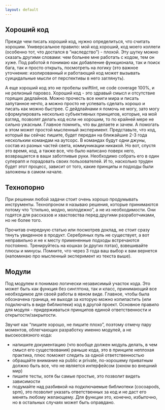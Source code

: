 ```yaml
---
layout: default
---
```


<h2>Хороший код</h2>
  <p>Прежде чем писать хороший код, нужно определиться, что считать хорошим. 
  Универсальное правило: мой код хороший, код моего коллеги (особенно тот, что достался в “наследство”) - плохой. 
  Эту шутку можно сказать другими словами: чем больнее мне работать с кодом, тем он хуже. 
  Под работой я понимаю как добавление функционала, так и поиск бага, так и просто открыть, 
  посмотреть на логику (это важное уточнение: изолированный и работающий код может вызывать 
  суицидальные мысли от перспективы в него заглянуть). </p>
  
  <p>А еще хороший код это не пробелы swiftlint, не code coverage 100%, и не релизный паровоз. 
  Хороший код - это здравый смысл и отсутствие горящих дедлайнов. 
  Можно прочесть все книги мира и писать запутанное нечто, а можно просто не успевать сделать 
  хорошо и писать как можно быстрее. С дейдлайнами я помочь не могу, зато могу сформулировать несколько 
  субъективных принципов, которые, на мой взгляд, позволят делать код если не хорошим, то по крайней мере 
  не сильно ужасным. Главное помнить, что вы делаете и зачем. А помогать в этом может простой мысленный эксперимент. 
  Представьте, что код, который вы сейчас пишите, будет передан на ближайшие 2-3 года нескольким командам на аутсорс. 
  В командах будут одни джуны, состав из разных частей света, коммуникации никакой. 
  Но вот, спустя это время, код, а также все, что было написано поверх него, возвращается в ваши заботливые руки. 
  Необходимо собрать его в один суперапп и порадовать своих пользователей. И то, насколько труден будет этот процесс, 
  зависит от того, какие принципы и подходы были заложены в самом начале.</p>

<h2>Технопорно</h2>
  <p>При решении любой задачи стоит очень хорошо продумывать инструменты. Технопроном я называю решения, которые 
  принимаются потому что “стильно, модно, молодежно”, а не из необходимости. Они годятся для рассказов и хвастовства 
  перед другими разработчиками, но не более того. </p>
  
  <p>Прочитав очередную статью или посмотрев доклад, не стоит сразу тянуть увиденное в продукт. 
  Серебряных пуль не существует, а вот неправильно и не к месту примененные подходы встречаются постоянно. 
  Тренируйтесь на кошках (и других пэтах), взвешивайте плюсы и минусы. 
  Помните, что через 3 года ваш выбор к вам вернется (напоминаю про мысленный эксперимент из текста выше).</p>

<h2>Модули</h2>
<p>Под модулем я понимаю логически независимый участок кода. Это может быть как функция без синглтона, так и класс, принимающий все необходимое для своей работы в явном виде. Главное, чтобы была обозначена граница, не выходя за которую можно копипастить (или подключать в виде библиотеки) код в другой проект. Основное правило для модуля - придерживаться принципов единой ответственности и открытости/закрытости.</p>

<p>Звучит как “пишите хорошо, не пишите плохо”, поэтому отмечу пару моментов, облегчающих разработку именно модулей, а не высокосвязного кода:
  <ul>
<li>напишите документацию (что вообще должен модуль делать, в чем смысл его существования) раньше кода, это в принципе неплохая практика, плюс поможет следить за одной ответственностью</li>
<li>обращайте внимание на public и private, по-хорошему приватным должно быть все, что не является интерфейсом (окном во внешний мир)</li>
<li>пишите тесты, хотя бы самые простые, это позволит видеть зависимости</li>
<li>подумайте над разбивкой на подключаемые библиотеки (cocoapods, spm), это позволит указать ответственных за код и не даст его менять любому желающему. Для функции это, конечно, избыточно, но в остальных случаях может быть оправдано.</li>
</ul>

